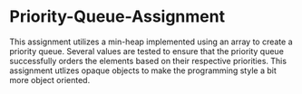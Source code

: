 # Priority-Queue-Assignment

This assignment utilizes a min-heap implemented using an array to create a priority queue. Several values are tested to ensure that the priority queue successfully orders
the elements based on their respective priorities. This assignment utlizes opaque objects to make the programming style a bit more object oriented. 
